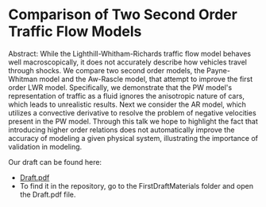 # Comparison of Two Second Order Traffic Flow Models

Abstract:
While the Lighthill-Whitham-Richards traffic flow model behaves well macroscopically, it does not accurately describe how vehicles travel through shocks.  We compare two second order models, the Payne-Whitman model and the Aw-Rascle model, that attempt to improve the first order LWR model.  Specifically, we demonstrate that the PW model's representation of traffic as a fluid ignores the anisotropic nature of cars, which leads to unrealistic results.  Next we consider the AR model, which utilizes a convective derivative to resolve the problem of negative velocities present in the PW model.
 Through this talk we hope to highlight the fact that introducing higher order relations does not automatically improve the accuracy of modeling a given physical system, illustrating the importance of validation in modeling. 

Our draft can be found here:
* [Draft.pdf](FirstDraftMaterials/Draft.pdf)
* To find it in the repository, go to the FirstDraftMaterials folder and open the Draft.pdf file.
